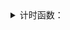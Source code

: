<details><summary>计时函数：</summary>

getTickCount()
getTickFrequency()
如果想提高精度，QueryPerformanceCounter和QueryPerformanceFrequency可以获得低于1ms的精度。

</detailes>

类型转换：
static_cast<value type>()   一般基础类型的转换时没问题的

暂停关闭程序
system("pause")

size_t  
size_t是unsigned int  
为了增强程序的可移植性，不同系统上，定义size_t可能不一样。在32位系统中size_t是4字节的，在64位系统中，size_t是8字节的，  
这样利用该类型可以增加程序移植性。  
既然是无符号的,一般只能用在没有负数的地方，size_t一般用来表示一种计数，比如有多少东西被拷贝等。  
例如：  
sizeof操作符的结果类型是size_t，该类型保证能容纳实现所建立的最大对象的字节大小.  
它的意义大致是“适于计量内存中可容纳的数据项目个数的无符号整数类型”。所以，它在数组下标和内存管理函数之类的地方广泛使用。  

assert()
